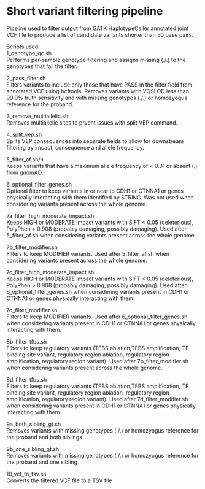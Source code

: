 # Short variant filtering pipeline
Pipeline used to filter output from GATK HaplotypeCaller annotated joint VCF file to produce a list of candidate variants shorter than 50 base pairs.   

Scripts used:  
1_genotype_qc.sh  
Performs per-sample genotype filtering and assigns missing (./.) to the genotypes that fail the filter. 

2_pass_filter.sh  
Filters variants to include only those that have PASS in the filter field from annotated VCF using bcftools. 
Removes variants with VQSLOD less than 99.9% truth sensitivity and with missing genotypes (./.) or homozyogus reference for the proband. 

3_remove_multiallelic.sh  
Removes multiallelic sites to prvent issues with split VEP command.

4_split_vep.sh  
Splits VEP consequences into separate fields to allow for downstream filtering by impact, consequence and allele frequency.

5_filter_af.sh/n  
Keeps variants that have a maximum allele frequency of < 0.01 or absent (.) from gnomAD.

6_optional_filter_genes.sh  
Optional filter to keep variants in or near to CDH1 or CTNNA1 or genes physically interacting with them identified by STRING.
Was not used when considering variants present across the whole genome. 

7a_filter_high_moderate_impact.sh  
Keeps HIGH or MODERATE impact variants with SIFT < 0.05 (deleterious), PolyPhen > 0.908 (probably damaging, possibly damaging). 
Used after 5_filter_af.sh when considering variants present across the whole genome. 

7b_filter_modifier.sh  
Filters to keep MODIFIER variants. 
Used after 5_filter_af.sh when considering variants present across the whole genome. 

7c_filter_high_moderate_impact.sh  
Keeps HIGH or MODERATE impact variants with SIFT < 0.05 (deleterious), PolyPhen > 0.908 (probably damaging, possibly damaging).
Used after 6_optional_filter_genes.sh when considering variants present in CDH1 or CTNNA1 or genes physically interacting with them. 

7d_filter_modifier.sh  
Filters to keep MODIFIER variants. 
Used after 6_optional_filter_genes.sh when considering variants present in CDH1 or CTNNA1 or genes physically interacting with them.

8b_filter_tfbs.sh  
Filters to keep regulatory variants (TFBS ablation,TFBS amplification, TF binding site variant, regulatory region ablation, regulatory region amplification, regulatory region variant). 
Used after 7b_filter_modifier.sh when considering variants present across the whole genome. 

8d_filter_tfbs.sh  
Filters to keep regulatory variants (TFBS ablation,TFBS amplification, TF binding site variant, regulatory region ablation, regulatory region amplification, regulatory region variant). 
Used after 7d_filter_modifier.sh when considering variants present in CDH1 or CTNNA1 or genes physically interacting with them. 

9a_both_sibling_gt.sh  
Removes variants with missing genotypes (./.) or homozyogus reference for the proband and both siblings

9b_one_sibling_gt.sh  
Removes variants with missing genotypes (./.) or homozyogus reference for the proband and one sibling

10_vcf_to_tsv.sh  
Converts the filtered VCF file to a TSV file
